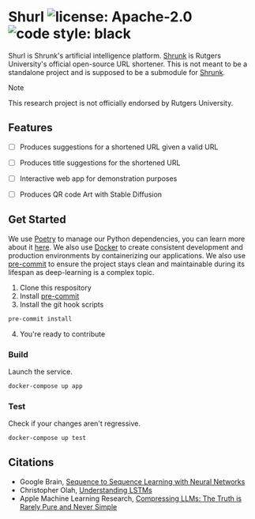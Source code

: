 # Shurl ![license: Apache-2.0](https://img.shields.io/github/license/novialriptide/shurl) ![code style: black](https://img.shields.io/badge/code%20style-black-000000.svg)

Shurl is Shrunk's artificial intelligence platform. [Shrunk](https://github.com/oss/shrunk) is Rutgers University's official open-source URL shortener. This is not meant to be a standalone project and is supposed to be a submodule for [Shrunk](https://github.com/oss/shrunk).

> [!NOTE]
> This research project is not officially endorsed by Rutgers University.

## Features

- [ ] Produces suggestions for a shortened URL given a valid URL
- [ ] Produces title suggestions for the shortened URL
- [ ] Interactive web app for demonstration purposes
- [ ] Produces QR code Art with Stable Diffusion


## Get Started

We use [Poetry](https://python-poetry.org/) to manage our Python dependencies, you can learn more about it [here](https://python-poetry.org/docs/). We also use [Docker](https://docker.io/) to create consistent development and production environments by containerizing our applications. We also use [pre-commit](https://pre-commit.com/) to ensure the project stays clean and maintainable during its lifespan as deep-learning is a complex topic.

1. Clone this respository
2. Install [pre-commit](https://pre-commit.com/)
3. Install the git hook scripts

```bash
pre-commit install
```

4. You're ready to contribute

### Build

Launch the service.

```bash
docker-compose up app
```

### Test

Check if your changes aren't regressive.

```bash
docker-compose up test
```

## Citations

- Google Brain, [Sequence to Sequence Learning with Neural Networks](https://arxiv.org/abs/1409.3215)
- Christopher Olah, [Understanding LSTMs](https://colah.github.io/posts/2015-08-Understanding-LSTMs/)
- Apple Machine Learning Research, [Compressing LLMs: The Truth is Rarely Pure and Never Simple](https://arxiv.org/abs/2310.01382)

